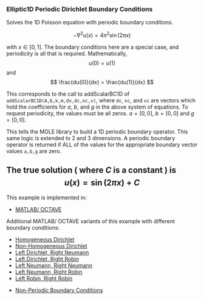 ### Elliptic1D Periodic Dirichlet Boundary Conditions

Solves the 1D Poisson equation with periodic  boundary conditions.

$$
-\nabla^2 u(x) = 4\pi^2 \sin( 2\pi x )
$$

with $x\in[0,1]$. The boundary conditions here are a special case, and periodicity is all that is required. Mathematically,
$$
u(0) = u(1)
$$
and
$$
\frac{du(0)}{dx} = \frac{du(1)}{dx}
$$

This corresponds to the call to addScalarBC1D of `addScalarBC1D(A,b,k,m,dx,dc,nc,v)`, where `dc`, `nc`, and `vc` are vectors which hold the coefficients for $a$, $b$, and $g$ in the above system of equations. To request periodicity, the values must be all zeros. $a=[0,0]$, $b=[0,0]$ and $g=[0,0]$. 

This tells the MOLE library to build a 1D periodic boundary operator. This same logic is extended to 2 and 3 dimensions. A periodic boundary operator is returned if ALL of the values for the appropriate boundary vector values `a,b,g` are zero.


The true solution ( where $C$ is a constant ) is
$$
u(x) = \sin(2\pi x) + C
$$
---

This example is implemented in:
- [MATLAB/ OCTAVE](https://github.com/csrc-sdsu/mole/blob/master/examples/matlab/elliptic1DPeriodicBC.m)

Additional MATLAB/ OCTAVE variants of this example with different boundary conditions:
- [Homogeneous Dirichlet](https://github.com/csrc-sdsu/mole/blob/master/examples/matlab/elliptic1DHomogeneousDirichlet.m)
- [Non-Homogeneous Dirichlet](https://github.com/csrc-sdsu/mole/blob/master/examples/matlab/elliptic1DNonHomogeneousDirichlet.m)
- [Left Dirichlet, Right Neumann](https://github.com/csrc-sdsu/mole/blob/master/examples/matlab/elliptic1DLeftDirichletRightNeumann.m)
- [Left Dirichlet, Right Robin](https://github.com/csrc-sdsu/mole/blob/master/examples/matlab/elliptic1DLeftDirichletRightRobin.m)
- [Left Neumann, Right Neumann](https://github.com/csrc-sdsu/mole/blob/master/examples/matlab/elliptic1DLeftNeumannRightNeumann.m)
- [Left Neumann, Right Robin](https://github.com/csrc-sdsu/mole/blob/master/examples/matlab/elliptic1DLeftNeumannRightRobin.m)
- [Left Robin, Right Robin](https://github.com/csrc-sdsu/mole/blob/master/examples/matlab/elliptic1DLeftRobinRightRobin.m)
<!-- [Periodic Boundary Conditions](https://github.com/csrc-sdsu/mole/blob/master/examples/matlab/elliptic1DPeriodicBC.m) -->
- [Non-Periodic Boundary Conditions](https://github.com/csrc-sdsu/mole/blob/master/examples/matlab/elliptic1DNonPeriodicBC.m)